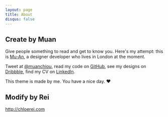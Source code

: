 ```yaml
---
layout: page
title: About
disqus: false
---
```


## Create by Muan

Give people something to read and get to know you. Here's my attempt: this is [Mu-An](http://muan.co), a designer developer who lives in London at the moment.

Tweet at [@muanchiou](http://twitter.com/muanchiou), read my code on [GitHub](http://github.com/muan), see my designs on [Dribbble](http://dribbble.com/muan), find my CV on [LinkedIn](http://uk.linkedin.com/in/muanchiou).

This theme is made by me. You have a nice day. ♥

## Modify by Rei

http://chloerei.com
